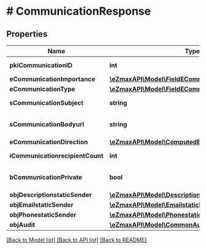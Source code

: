 # # CommunicationResponse

## Properties

Name | Type | Description | Notes
------------ | ------------- | ------------- | -------------
**pkiCommunicationID** | **int** | The unique ID of the Communication. |
**eCommunicationImportance** | [**\eZmaxAPI\Model\FieldECommunicationImportance**](FieldECommunicationImportance.md) |  |
**eCommunicationType** | [**\eZmaxAPI\Model\FieldECommunicationType**](FieldECommunicationType.md) |  |
**sCommunicationSubject** | **string** | The subject of the Communication |
**sCommunicationBodyurl** | **string** | The url of the body used as body in the Communication | [optional]
**eCommunicationDirection** | [**\eZmaxAPI\Model\ComputedECommunicationDirection**](ComputedECommunicationDirection.md) |  |
**iCommunicationrecipientCount** | **int** | The count of Communicationrecipient |
**bCommunicationPrivate** | **bool** | Whether the Communication is private or not |
**objDescriptionstaticSender** | [**\eZmaxAPI\Model\DescriptionstaticResponse**](DescriptionstaticResponse.md) |  | [optional]
**objEmailstaticSender** | [**\eZmaxAPI\Model\EmailstaticResponse**](EmailstaticResponse.md) |  | [optional]
**objPhonestaticSender** | [**\eZmaxAPI\Model\PhonestaticResponse**](PhonestaticResponse.md) |  | [optional]
**objAudit** | [**\eZmaxAPI\Model\CommonAudit**](CommonAudit.md) |  |

[[Back to Model list]](../../README.md#models) [[Back to API list]](../../README.md#endpoints) [[Back to README]](../../README.md)
